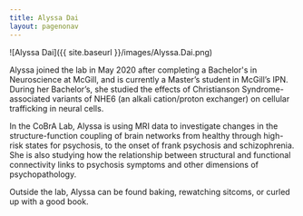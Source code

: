 ```yaml
---
title: Alyssa Dai
layout: pagenonav
---
```

![Alyssa Dai]({{ site.baseurl }}/images/Alyssa.Dai.png)

Alyssa joined the lab in May 2020 after completing a Bachelor's in Neuroscience at McGill, 
and is currently a Master’s student in McGill’s IPN. During her Bachelor’s, she studied the 
effects of Christianson Syndrome-associated variants of NHE6 (an alkali cation/proton exchanger) 
on cellular trafficking in neural cells.

In the CoBrA Lab, Alyssa is using MRI data to investigate changes in the structure-function 
coupling of brain networks from healthy through high-risk states for psychosis, to the onset 
of frank psychosis and schizophrenia. She is also studying how the relationship between 
structural and functional connectivity links to psychosis symptoms and other dimensions of psychopathology.


Outside the lab, Alyssa can be found baking, rewatching sitcoms, or curled up with a good book.
